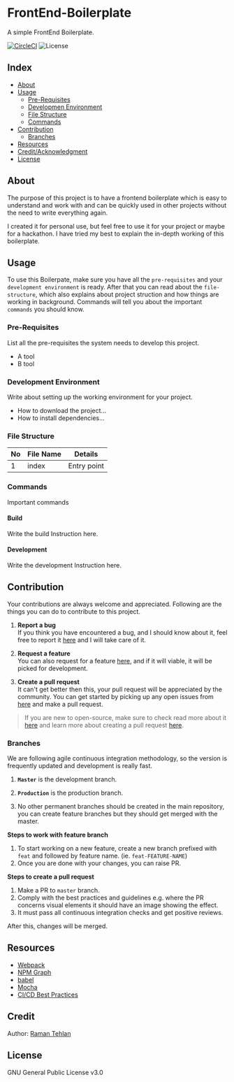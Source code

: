 # FrontEnd-Boilerplate

A simple FrontEnd Boilerplate.

[![CircleCI](https://circleci.com/gh/ramantehlan/FrontEnd-Boilerplate.svg?style=svg)](https://circleci.com/gh/ramantehlan/FrontEnd-Boilerplate) 
![License](https://img.shields.io/badge/License-GPL%20v3.0-yellowgreen)

## Index

- [About](#about)
- [Usage](#usage)
  - [Pre-Requisites](#pre-requisites)
  - [Developmen Environment](#development-environment)
  - [File Structure](#file-structure)
  - [Commands](#build)  
- [Contribution](#contribution) 
  - [Branches](#branches)
- [Resources](#resources)
- [Credit/Acknowledgment](#creditacknowledgment)
- [License](#license)

## About

The purpose of this project is to have a frontend boilerplate which is easy to understand and work with and can be quickly used in other projects without the need to write everything again. 

I created it for personal use, but feel free to use it for your project or maybe for a hackathon. I have tried my best to explain the in-depth working of this boilerplate.

## Usage

To use this Boilerpate, make sure you have all the `pre-requisites` and your `development environment` is ready. After that you can read about the `file-structure`, which also explains about project struction and how things are working in background. Commands will tell you about the important `commands` you should know. 

### Pre-Requisites
List all the pre-requisites the system needs to develop this project.
- A tool
- B tool

### Development Environment

Write about setting up the working environment for your project.
- How to download the project...
- How to install dependencies...

### File Structure

| No | File Name | Details 
|----|------------|-------|
| 1  | index | Entry point

### Commands
Important commands

#### Build
Write the build Instruction here.

#### Development
Write the development Instruction here.

## Contribution

 Your contributions are always welcome and appreciated. Following are the things you can do to contribute to this project.

 1. **Report a bug** <br>
 If you think you have encountered a bug, and I should know about it, feel free to report it [here](https://github.com/ramantehlan/FrontEnd-Boilerplate/issues/new) and I will take care of it.

 2. **Request a feature** <br>
 You can also request for a feature [here](https://github.com/ramantehlan/FrontEnd-Boilerplate/issues/new), and if it will viable, it will be picked for development.  

 3. **Create a pull request** <br>
 It can't get better then this, your pull request will be appreciated by the community. You can get started by picking up any open issues from [here](https://github.com/ramantehlan/FrontEnd-Boilerplate/issues) and make a pull request.

 > If you are new to open-source, make sure to check read more about it [here](https://www.digitalocean.com/community/tutorial_series/an-introduction-to-open-source) and learn more about creating a pull request [here](https://www.digitalocean.com/community/tutorials/how-to-create-a-pull-request-on-github).

### Branches

We are following agile continuous integration methodology, so the version is frequently updated and development is really fast.

1. **`Master`** is the development branch.

2. **`Production`** is the production branch.

3. No other permanent branches should be created in the main repository, you can create feature branches but they should get merged with the master.

**Steps to work with feature branch**

1. To start working on a new feature, create a new branch prefixed with `feat` and followed by feature name. (ie. `feat-FEATURE-NAME`)
2. Once you are done with your changes, you can raise PR.

**Steps to create a pull request**

1. Make a PR to `master` branch.
2. Comply with the best practices and guidelines e.g. where the PR concerns visual elements it should have an image showing the effect.
3. It must pass all continuous integration checks and get positive reviews.

After this, changes will be merged.

##  Resources
- [Webpack](https://webpack.js.org)
- [NPM Graph](https://www.npm-graph.com/)
- [babel](https://babeljs.io/)
- [Mocha](https://mochajs.org/)
- [CI/CD Best Practices](https://www.digitalocean.com/community/tutorials/an-introduction-to-ci-cd-best-practices)

## Credit

Author: [Raman Tehlan](https://ramantehlan.github.io)

##  License

GNU General Public License v3.0
